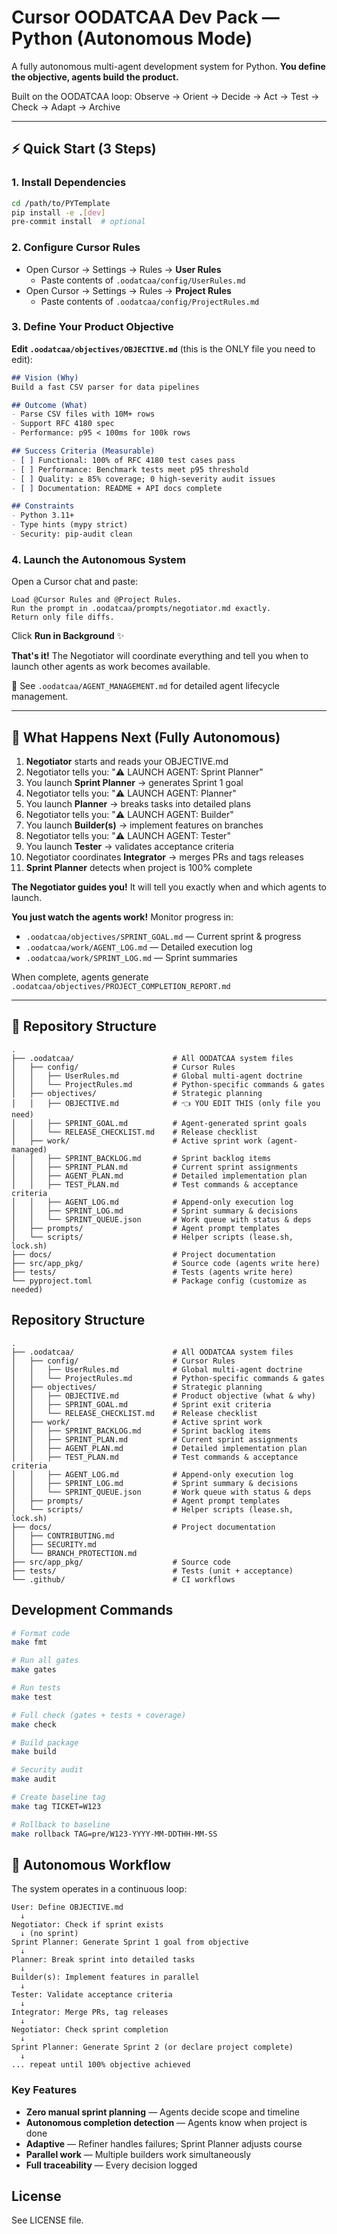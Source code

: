 # Cursor OODATCAA Dev Pack — Python (Autonomous Mode)

A fully autonomous multi-agent development system for Python. **You define the objective, agents build the product.**

Built on the OODATCAA loop: Observe → Orient → Decide → Act → Test → Check → Adapt → Archive

---

## ⚡ Quick Start (3 Steps)

### 1. Install Dependencies
```bash
cd /path/to/PYTemplate
pip install -e .[dev]
pre-commit install  # optional
```

### 2. Configure Cursor Rules
- Open Cursor → Settings → Rules → **User Rules**
  - Paste contents of `.oodatcaa/config/UserRules.md`
- Open Cursor → Settings → Rules → **Project Rules**
  - Paste contents of `.oodatcaa/config/ProjectRules.md`

### 3. Define Your Product Objective
**Edit `.oodatcaa/objectives/OBJECTIVE.md`** (this is the ONLY file you need to edit):

```markdown
## Vision (Why)
Build a fast CSV parser for data pipelines

## Outcome (What)
- Parse CSV files with 10M+ rows
- Support RFC 4180 spec
- Performance: p95 < 100ms for 100k rows

## Success Criteria (Measurable)
- [ ] Functional: 100% of RFC 4180 test cases pass
- [ ] Performance: Benchmark tests meet p95 threshold
- [ ] Quality: ≥ 85% coverage; 0 high-severity audit issues
- [ ] Documentation: README + API docs complete

## Constraints
- Python 3.11+
- Type hints (mypy strict)
- Security: pip-audit clean
```

### 4. Launch the Autonomous System
Open a Cursor chat and paste:
```
Load @Cursor Rules and @Project Rules. 
Run the prompt in .oodatcaa/prompts/negotiator.md exactly. 
Return only file diffs.
```

Click **Run in Background** ✨

**That's it!** The Negotiator will coordinate everything and tell you when to launch other agents as work becomes available.

📖 See `.oodatcaa/AGENT_MANAGEMENT.md` for detailed agent lifecycle management.

---

## 🤖 What Happens Next (Fully Autonomous)

1. **Negotiator** starts and reads your OBJECTIVE.md
2. Negotiator tells you: "⚠️ LAUNCH AGENT: Sprint Planner"
3. You launch **Sprint Planner** → generates Sprint 1 goal
4. Negotiator tells you: "⚠️ LAUNCH AGENT: Planner"
5. You launch **Planner** → breaks tasks into detailed plans
6. Negotiator tells you: "⚠️ LAUNCH AGENT: Builder"
7. You launch **Builder(s)** → implement features on branches
8. Negotiator tells you: "⚠️ LAUNCH AGENT: Tester"
9. You launch **Tester** → validates acceptance criteria
10. Negotiator coordinates **Integrator** → merges PRs and tags releases
11. **Sprint Planner** detects when project is 100% complete

**The Negotiator guides you!** It will tell you exactly when and which agents to launch.

**You just watch the agents work!** Monitor progress in:
- `.oodatcaa/objectives/SPRINT_GOAL.md` — Current sprint & progress
- `.oodatcaa/work/AGENT_LOG.md` — Detailed execution log
- `.oodatcaa/work/SPRINT_LOG.md` — Sprint summaries

When complete, agents generate `.oodatcaa/objectives/PROJECT_COMPLETION_REPORT.md`

---

## 📂 Repository Structure

```
.
├── .oodatcaa/                      # All OODATCAA system files
│   ├── config/                     # Cursor Rules
│   │   ├── UserRules.md            # Global multi-agent doctrine
│   │   └── ProjectRules.md         # Python-specific commands & gates
│   ├── objectives/                 # Strategic planning
│   │   ├── OBJECTIVE.md            # 👈 YOU EDIT THIS (only file you need)
│   │   ├── SPRINT_GOAL.md          # Agent-generated sprint goals
│   │   └── RELEASE_CHECKLIST.md    # Release checklist
│   ├── work/                       # Active sprint work (agent-managed)
│   │   ├── SPRINT_BACKLOG.md       # Sprint backlog items
│   │   ├── SPRINT_PLAN.md          # Current sprint assignments
│   │   ├── AGENT_PLAN.md           # Detailed implementation plan
│   │   ├── TEST_PLAN.md            # Test commands & acceptance criteria
│   │   ├── AGENT_LOG.md            # Append-only execution log
│   │   ├── SPRINT_LOG.md           # Sprint summary & decisions
│   │   └── SPRINT_QUEUE.json       # Work queue with status & deps
│   ├── prompts/                    # Agent prompt templates
│   └── scripts/                    # Helper scripts (lease.sh, lock.sh)
├── docs/                           # Project documentation
├── src/app_pkg/                    # Source code (agents write here)
├── tests/                          # Tests (agents write here)
└── pyproject.toml                  # Package config (customize as needed)
```

## Repository Structure

```
.
├── .oodatcaa/                      # All OODATCAA system files
│   ├── config/                     # Cursor Rules
│   │   ├── UserRules.md            # Global multi-agent doctrine
│   │   └── ProjectRules.md         # Python-specific commands & gates
│   ├── objectives/                 # Strategic planning
│   │   ├── OBJECTIVE.md            # Product objective (what & why)
│   │   ├── SPRINT_GOAL.md          # Sprint exit criteria
│   │   └── RELEASE_CHECKLIST.md    # Release checklist
│   ├── work/                       # Active sprint work
│   │   ├── SPRINT_BACKLOG.md       # Sprint backlog items
│   │   ├── SPRINT_PLAN.md          # Current sprint assignments
│   │   ├── AGENT_PLAN.md           # Detailed implementation plan
│   │   ├── TEST_PLAN.md            # Test commands & acceptance criteria
│   │   ├── AGENT_LOG.md            # Append-only execution log
│   │   ├── SPRINT_LOG.md           # Sprint summary & decisions
│   │   └── SPRINT_QUEUE.json       # Work queue with status & deps
│   ├── prompts/                    # Agent prompt templates
│   └── scripts/                    # Helper scripts (lease.sh, lock.sh)
├── docs/                           # Project documentation
│   ├── CONTRIBUTING.md
│   ├── SECURITY.md
│   └── BRANCH_PROTECTION.md
├── src/app_pkg/                    # Source code
├── tests/                          # Tests (unit + acceptance)
└── .github/                        # CI workflows
```

## Development Commands

```bash
# Format code
make fmt

# Run all gates
make gates

# Run tests
make test

# Full check (gates + tests + coverage)
make check

# Build package
make build

# Security audit
make audit

# Create baseline tag
make tag TICKET=W123

# Rollback to baseline
make rollback TAG=pre/W123-YYYY-MM-DDTHH-MM-SS
```

## 🎯 Autonomous Workflow

The system operates in a continuous loop:

```
User: Define OBJECTIVE.md
  ↓
Negotiator: Check if sprint exists
  ↓ (no sprint)
Sprint Planner: Generate Sprint 1 goal from objective
  ↓
Planner: Break sprint into detailed tasks
  ↓
Builder(s): Implement features in parallel
  ↓
Tester: Validate acceptance criteria
  ↓
Integrator: Merge PRs, tag releases
  ↓
Negotiator: Check sprint completion
  ↓
Sprint Planner: Generate Sprint 2 (or declare project complete)
  ↓
... repeat until 100% objective achieved
```

### Key Features
- **Zero manual sprint planning** — Agents decide scope and timeline
- **Autonomous completion detection** — Agents know when project is done
- **Adaptive** — Refiner handles failures; Sprint Planner adjusts course
- **Parallel work** — Multiple builders work simultaneously
- **Full traceability** — Every decision logged

## License

See LICENSE file.

